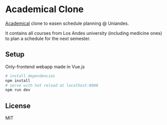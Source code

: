 # Academical Clone
 
[Academical](https://uniandes.academical.co/) clone to easen schedule planning @ Uniandes.

It contains all courses from Los Andes university (including medicine ones) to plan a schedule for the next semester.  

## Setup
Only-frontend webapp made in Vue.js   

``` bash
# install dependencies
npm install  
# serve with hot reload at localhost:8080
npm run dev  
```

## License
MIT
